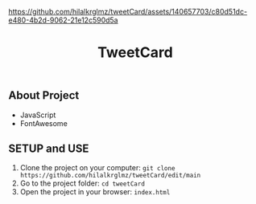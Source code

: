 


https://github.com/hilalkrglmz/tweetCard/assets/140657703/c80d51dc-e480-4b2d-9062-21e12c590d5a



<!DOCTYPE html>
<html lang="en">
<head>
    <meta charset="UTF-8">
    <meta name="viewport" content="width=device-width, initial-scale=1.0">
</head>
<body>
    <header>
        <h1>TweetCard </h1>
    </header>
    <div class="container">
        <h2>About Project</h2>
            <ul>
                <li>JavaScript</li>
                <li>FontAwesome</li>
            </ul>
            <h2>SETUP and USE</h2>
        <ol>
            <li>Clone the project on your computer: <code>git clone https://github.com/hilalkrglmz/tweetCard/edit/main</code></li>
            <li>Go to the project folder: <code>cd tweetCard</code></li>
            <li>Open the project in your browser: <code>index.html</code></li>
        </ol>
    </div>
</body>
</html>
